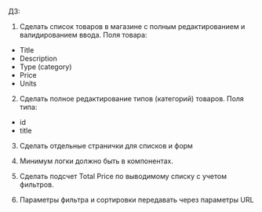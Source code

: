 ДЗ:

1. Сделать список товаров в магазине с полным редактированием и валидированием ввода. Поля товара:
- Title
- Description
- Type (category)
- Price
- Units

2. Сделать полное редактирование типов (категорий) товаров. Поля типа:
- id
- title

3. Сделать отдельные странички для списков и форм

4. Минимум логки должно быть в компонентах.

5. Сделать подсчет Total Price по выводимому списку с учетом фильтров.

6. Параметры фильтра и сортировки передавать через параметры URL
